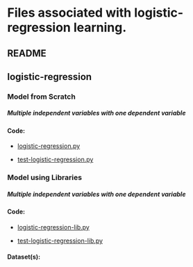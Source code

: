 # Files associated with logistic-regression learning.
## README


## logistic-regression
  ### Model from Scratch
  ##### Multiple independent variables with one dependent variable
  #### Code:
  - [logistic-regression.py](./logistic-regression.py)

  - [test-logistic-regression.py](./test-logistic-regression.py)
  
  ### Model using Libraries
  ##### Multiple independent variables with one dependent variable
  #### Code:
  - [logistic-regression-lib.py](./logistic-regression-lib.py)
  
  - [test-logistic-regression-lib.py](./test-logistic-regression-lib.py)

#### Dataset(s):
<!-- - [INSERT FILE NAME HERE.csv](./INSERT FILE NAME HERE.csv) -->
